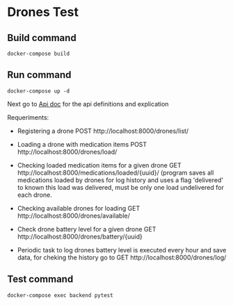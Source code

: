 # Drones Test

## Build command

`docker-compose build`

## Run command

`docker-compose up -d`

Next go to [Api doc](http://localhost:8000/doc/) for the api definitions and explication

Requeriments:
 - Registering a drone POST http://localhost:8000/drones/list/
 - Loading a drone with medication items POST http://localhost:8000/drones/load/
 - Checking loaded medication items for a given drone GET http://localhost:8000/medications/loaded/{uuid}/ (program saves all medications loaded by drones for log history and uses a flag 'delivered' to known this load was delivered, must be only one load undelivered for each drone.

 - Checking available drones for loading GET http://localhost:8000/drones/available/
 - Check drone battery level for a given drone GET http://localhost:8000/drones/battery/{uuid}

 - Periodic task to log drones battery level is executed every hour and save data, for cheking the history go to GET http://localhost:8000/drones/log/

## Test command 

`docker-compose exec backend pytest`

